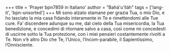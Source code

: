 +++
title = 'Prayer bpn7859 in Italiano'
author = "Bahá'u'lláh"
tags = ['lang-it', 'bpn-unsorted']
+++
Mi sono alzato stamane per grazia Tua, o mio Dio, e ho lasciato la mia casa fidando interamente in Te e rimettendomi alle Tue cure. Fa’ discendere adunque su me, dal cielo della Tua misericordia, la Tua benedizione, e concedimi di ritornare salvo a casa, così come mi concedesti di uscirne sotto la Tua protezione, con i miei pensieri costantemente rivolti a Te.
Non v’è altro Dio che Te, l’Unico, l’Incom-parabile, il Sapientissimo, l’Onnisciente.
